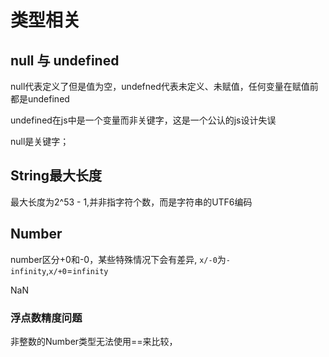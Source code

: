 # 类型相关

## null 与 undefined

null代表定义了但是值为空，undefned代表未定义、未赋值，任何变量在赋值前都是undefined

undefined在js中是一个变量而非关键字，这是一个公认的js设计失误

null是关键字；

## String最大长度

最大长度为2^53 - 1,并非指字符个数，而是字符串的UTF6编码

## Number

number区分+0和-0，某些特殊情况下会有差异, `x/-0`为`-infinity`,`x/+0`=`infinity`

NaN

### 浮点数精度问题

非整数的Number类型无法使用==来比较，